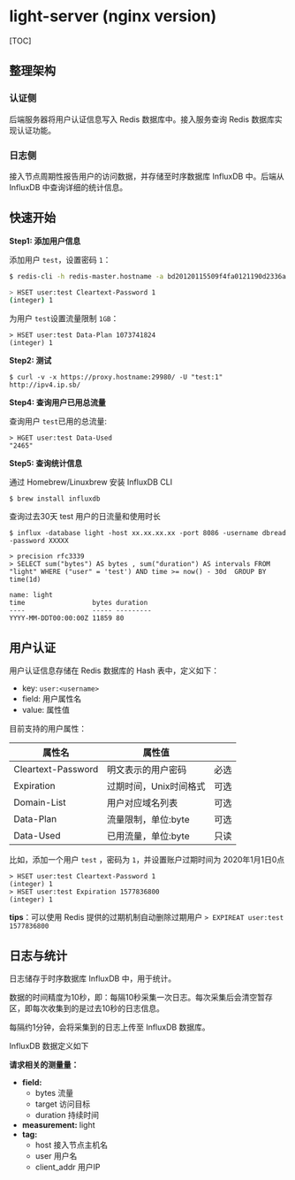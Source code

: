 # light-server (nginx version)

[TOC]

## 整理架构

### 认证侧

后端服务器将用户认证信息写入 Redis 数据库中。接入服务查询 Redis 数据库实现认证功能。

### 日志侧

接入节点周期性报告用户的访问数据，并存储至时序数据库 InfluxDB 中。后端从 InfluxDB 中查询详细的统计信息。

## 快速开始

**Step1: 添加用户信息**

添加用户 `test`，设置密码 `1`：

```bash
$ redis-cli -h redis-master.hostname -a bd20120115509f4fa0121190d2336a

> HSET user:test Cleartext-Password 1
(integer) 1
```

为用户 `test`设置流量限制 `1GB`：

```redis
> HSET user:test Data-Plan 1073741824
(integer) 1
```

**Step2: 测试**

```shell
$ curl -v -x https://proxy.hostname:29980/ -U "test:1" http://ipv4.ip.sb/

```

**Step4: 查询用户已用总流量**

查询用户 `test`已用的总流量:

```redis
> HGET user:test Data-Used
"2465"
```

**Step5: 查询统计信息**

通过 Homebrew/Linuxbrew 安装 InfluxDB CLI

```shell
$ brew install influxdb
```

查询过去30天 test 用户的日流量和使用时长

```shell
$ influx -database light -host xx.xx.xx.xx -port 8086 -username dbread -password XXXXX

> precision rfc3339
> SELECT sum("bytes") AS bytes , sum("duration") AS intervals FROM "light" WHERE ("user" = 'test') AND time >= now() - 30d  GROUP BY time(1d)

name: light
time                 bytes duration
----                 ----- ---------
YYYY-MM-DDT00:00:00Z 11859 80
```

## 用户认证

用户认证信息存储在 Redis 数据库的 Hash 表中，定义如下：

* key: `user:<username>`
* field: 用户属性名
* value: 属性值

目前支持的用户属性：

| 属性名                 |  属性值               |      |
| --------------------- | ------------------- | ---- |
| Cleartext-Password    | 明文表示的用户密码     | 必选 |
| Expiration            | 过期时间，Unix时间格式 | 可选 |
| Domain-List           | 用户对应域名列表       | 可选 |
| Data-Plan             | 流量限制，单位:byte   | 可选 |
| Data-Used             | 已用流量，单位:byte   | 只读 |

比如，添加一个用户 `test` ，密码为 `1`，并设置账户过期时间为 2020年1月1日0点

```redis
> HSET user:test Cleartext-Password 1
(integer) 1
> HSET user:test Expiration 1577836800
(integer) 1
```

**tips**：可以使用 Redis 提供的过期机制自动删除过期用户 `> EXPIREAT user:test 1577836800` 

## 日志与统计

日志储存于时序数据库 InfluxDB 中，用于统计。

数据的时间精度为10秒，即：每隔10秒采集一次日志。每次采集后会清空暂存区，即每次收集到的是过去10秒的日志信息。

每隔约1分钟，会将采集到的日志上传至 InfluxDB 数据库。

InfluxDB 数据定义如下

**请求相关的测量量：**

* **field:** 
  * bytes 流量
  * target 访问目标
  * duration 持续时间
* **measurement:** light
* **tag:**
  * host 接入节点主机名
  * user 用户名
  * client_addr 用户IP
